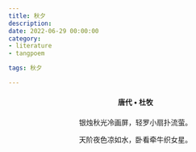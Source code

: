 ```yaml
---
title: 秋夕
description:
date: 2022-06-29 00:00:00
category:
- literature
- tangpoem

tags: 秋夕

---
```


<div id="poem-author">
唐代 • 杜牧
</div>
<div id="poem-body">
<p class="poem-paragraph">银烛秋光冷画屏，轻罗小扇扑流萤。</p>
<p class="poem-paragraph">天阶夜色凉如水，卧看牵牛织女星。</p>
<p class="poem-paragraph"></p>

</div>

<style>

#poem-author {
    width: 100%;
    text-align: center;
    margin: 20px 0;
    font-weight: bold;
}
#poem-body {
    width: 100%;
    text-align: center;
}
.poem-paragraph {
    font-family: "仿宋"
}

</style>